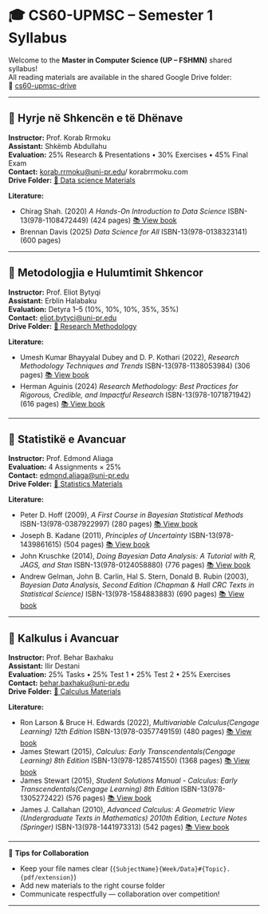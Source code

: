 # 🎓 CS60-UPMSC – Semester 1 Syllabus

Welcome to the **Master in Computer Science (UP – FSHMN)** shared syllabus!  
All reading materials are available in the shared Google Drive folder:  
📂 [cs60-upmsc-drive](https://drive.google.com/drive/u/3/folders/1oP4Tc1hEkVVoKfMpARPj3pSX-EZ308P4)

---

## 📘 Hyrje në Shkencën e të Dhënave
**Instructor:** Prof. Korab Rrmoku  
**Assistant:** Shkëmb Abdullahu  
**Evaluation:** 25% Research & Presentations • 30% Exercises • 45% Final Exam  
**Contact:** korab.rrmoku@uni-pr.edu/ korabrrmoku.com  
**Drive Folder:** [📂 Data science Materials](https://drive.google.com/drive/u/3/folders/1RZsh4ddOaSxPvt6xIk94KcAN0cUVij0F)

**Literature:**
- Chirag Shah. (2020) *A Hands-On Introduction to Data Science* ISBN-13(978-1108472449) (424 pages) [📚 View book](https://drive.google.com/file/d/1yI9e5buLyFULbrj1_g8y2jVBO-YFii08/view)
- Brennan Davis (2025) *Data Science for All* ISBN-13(978-0138323141) (600 pages)

---

## 📒 Metodologjia e Hulumtimit Shkencor
**Instructor:** Prof. Eliot Bytyqi  
**Assistant:** Erblin Halabaku  
**Evaluation:** Detyra 1–5 (10%, 10%, 10%, 35%, 35%)  
**Contact:** eliot.bytyci@uni-pr.edu  
**Drive Folder:** [📂 Research Methodology](https://drive.google.com/drive/u/3/folders/1ywjM-GTw9rbSzP9F5c6hcKsL6iJ9Em6G)

**Literature:**
- Umesh Kumar Bhayyalal Dubey and D. P. Kothari (2022), *Research Methodology Techniques and Trends*  ISBN-13(978-1138053984) (306 pages) [📚 View book](https://drive.google.com/file/d/12LUUFRksXMniIzKuatWSNFkhBgv0_LFd/view)
- Herman Aguinis (2024) *Research Methodology: Best Practices for Rigorous, Credible, and Impactful Research* ISBN-13(978-1071871942) (616 pages) [📚 View book](https://drive.google.com/file/d/1atZj3q6F1cMF0v39cFruJ_YdnkTgc7O3/view)

---

## 📙 Statistikë e Avancuar
**Instructor:** Prof. Edmond Aliaga  
**Evaluation:** 4 Assignments × 25%  
**Contact:** edmond.aliaga@uni-pr.edu  
**Drive Folder:** [📂 Statistics Materials](https://drive.google.com/drive/u/3/folders/19viGMOevUUKzRkxaL83XtnU9Ugi5IlTM) 

**Literature:**
- Peter D. Hoff (2009), *A First Course in Bayesian Statistical Methods*  ISBN-13(978-0387922997) (280 pages) [📚 View book](https://drive.google.com/file/d/1ZVKlYxTi6zFgh-Qb3nal9jontWrPi_hv/view)  
- Joseph B. Kadane (2011), *Principles of Uncertainty*  ISBN-13(978-1439861615) (504 pages) [📚 View book](https://drive.google.com/file/d/156baC1dGgEIumTWeK7ihD3l478yFE2oW/view?usp=drive_link) 
- John Kruschke (2014), *Doing Bayesian Data Analysis: A Tutorial with R, JAGS, and Stan*  ISBN-13(978-0124058880) (776 pages) [📚 View book](http://drive.google.com/file/d/1fNJi0l_P7L2jkCWi-UiISWKQ_QnHaxpn/view?usp=drive_link)  
- Andrew Gelman, John B. Carlin, Hal S. Stern, Donald B. Rubin (2003), *Bayesian Data Analysis, Second Edition (Chapman & Hall CRC Texts in Statistical Science)*  ISBN-13(978-1584883883) (690 pages) [📚 View book](https://drive.google.com/file/d/1hCNo79iVyMj0BOEeaZjFuq2s9XQOu4wi/view?usp=drive_link) 

---

## 📗 Kalkulus i Avancuar
**Instructor:** Prof. Behar Baxhaku  
**Assistant:** Ilir Destani  
**Evaluation:** 25% Tasks • 25% Test 1 • 25% Test 2 • 25% Exercises  
**Contact:** behar.baxhaku@uni-pr.edu  
**Drive Folder:** [📂 Calculus Materials](https://drive.google.com/drive/u/3/folders/19o4MvrK609q36IfdmNdZYzR_9Bl3PETJ)

**Literature:**
- Ron Larson & Bruce H. Edwards (2022), *Multivariable Calculus(Cengage Learning) 12th Edition*  ISBN-13(978-0357749159) (480 pages) [📚 View book](https://drive.google.com/file/d/1wR2tyYO1H5BqlS9kQntJIJgMWq5wemug/view?usp=drive_link)  
- James Stewart (2015), *Calculus: Early Transcendentals(Cengage Learning) 8th Edition*  ISBN-13(978-1285741550) (1368 pages) [📚 View book](https://drive.google.com/file/d/1lkGfB4iq9X6MylzxI888Nm6RTSidVqxK/view?usp=drive_link)    
- James Stewart (2015), *Student Solutions Manual - Calculus: Early Transcendentals(Cengage Learning) 8th Edition*  ISBN-13(978-1305272422) (576 pages) [📚 View book](https://drive.google.com/file/d/1xkUsnTB9a2w4qAPbfcHIA89keZqLtYvs/view?usp=drive_link) 
- James J. Callahan (2010), *Advanced Calculus: A Geometric View (Undergraduate Texts in Mathematics) 2010th Edition, Lecture Notes (Springer)*  ISBN-13(978-1441973313) (542 pages) [📚 View book](https://drive.google.com/file/d/1mRxFUiS7T1ymSKCs_d7QEHX514BPx4PO/view?usp=drive_link)  
---



🧠 **Tips for Collaboration**
- Keep your file names clear (`{SubjectName}{Week/Data}#{Topic}.{pdf/extension}`)
- Add new materials to the right course folder
- Communicate respectfully — collaboration over competition!

---
